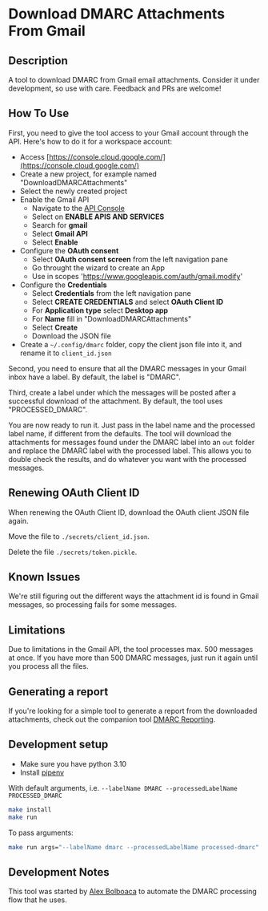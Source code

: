# Download DMARC Attachments From Gmail

## Description

A tool to download DMARC from Gmail email attachments. Consider it under development, so use with care. Feedback and PRs are welcome!

## How To Use

First, you need to give the tool access to your Gmail account through the API. Here's how to do it for a workspace account:

* Access [https://console.cloud.google.com/](https://console.cloud.google.com/)
* Create a new project, for example named "DownloadDMARCAttachments"
* Select the newly created project
* Enable the Gmail API
  * Navigate to the [API Console](https://console.developers.google.com/)
  * Select on **ENABLE APIS AND SERVICES**
  * Search for **gmail**
  * Select **Gmail API**
  * Select **Enable**
* Configure the **OAuth consent**
  * Select **OAuth consent screen** from the left navigation pane
  * Go throught the wizard to create an App
  * Use in scopes 'https://www.googleapis.com/auth/gmail.modify'
* Configure the **Credentials**
  * Select **Credentials** from the left navigation pane
  * Select **CREATE CREDENTIALS** and select **OAuth Client ID**
  * For **Application type** select **Desktop app**
  * For **Name** fill in "DownloadDMARCAttachments"
  * Select **Create**
  * Download the JSON file
* Create a `~/.config/dmarc` folder, copy the client json file into it, and rename it to `client_id.json`

Second, you need to ensure that all the DMARC messages in your Gmail inbox have a label. By default, the label is "DMARC".

Third, create a label under which the messages will be posted after a successful download of the attachment. By default, the tool uses "PROCESSED_DMARC".

You are now ready to run it. Just pass in the label name and the processed label name, if different from the defaults. The tool will download the attachments for messages found under the DMARC label into an `out` folder and replace the DMARC label with the processed label. This allows you to double check the results, and do whatever you want with the processed messages.

## Renewing OAuth Client ID

When renewing the OAuth Client ID, download the OAuth client JSON file again.

Move the file to `./secrets/client_id.json`.

Delete the file `./secrets/token.pickle`.

## Known Issues

We're still figuring out the different ways the attachment id is found in Gmail messages, so processing fails for some messages.

## Limitations

Due to limitations in the Gmail API, the tool processes max. 500 messages at once. If you have more than 500 DMARC messages, just run it again until you process all the files.

## Generating a report

If you're looking for a simple tool to generate a report from the downloaded attachments, check out the companion tool [DMARC Reporting](https://github.com/MozaicWorks/DMARCReporting).

## Development setup

* Make sure you have python 3.10
* Install [pipenv](https://pipenv.pypa.io/en/latest/#install-pipenv-today)

With default arguments, i.e. `--labelName DMARC --processedLabelName PROCESSED_DMARC`

```bash
make install
make run
```

To pass arguments:

```bash
make run args="--labelName dmarc --processedLabelName processed-dmarc"
```

## Development Notes

This tool was started by [Alex Bolboaca](https://twitter.com/alexboly) to automate the DMARC processing flow that he uses.
